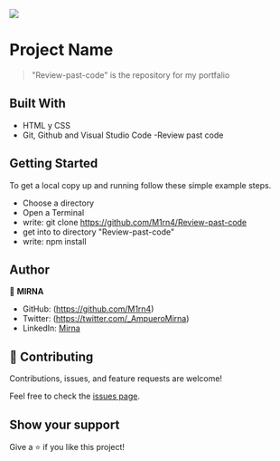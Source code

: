 ![](https://img.shields.io/badge/Microverse-blueviolet)

# Project Name

> "Review-past-code" is the repository for my portfalio 

## Built With

- HTML y CSS
- Git, Github and Visual Studio Code
-Review past code 

## Getting Started

To get a local copy up and running follow these simple example steps.

- Choose a directory
- Open a Terminal
- write: git clone https://github.com/M1rn4/Review-past-code
- get into to directory "Review-past-code"
- write: npm install

## Author

👤 **MIRNA**

- GitHub: (https://github.com/M1rn4)
- Twitter: (https://twitter.com/_AmpueroMirna)
- LinkedIn: [Mirna](https://www.linkedin.com/in/mirna-ampuero-caro/)


## 🤝 Contributing

Contributions, issues, and feature requests are welcome!

Feel free to check the [issues page](https://github.com/M1rn4/Set-up-adn-mobile-first/issues).

## Show your support

Give a ⭐️ if you like this project!